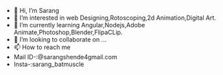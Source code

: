 - 👋 Hi, I’m Sarang 
- 👀 I’m interested in web Designing,Rotoscoping,2d Animation,Digital Art.
- 🌱 I’m currently learning Angular,Nodejs,Adobe Animate,Photoshop,Blender,FlipaCLip.
- 💞️ I’m looking to collaborate on ...
- 📫 How to reach me 
- Mail ID-:@sarangshende4gmail.com
- Insta-:sarang_batmuscle

<!---
sarang4-22/sarang4-22 is a ✨ special ✨ repository because its `README.md` (this file) appears on your GitHub profile.
You can click the Preview link to take a look at your changes.
--->
